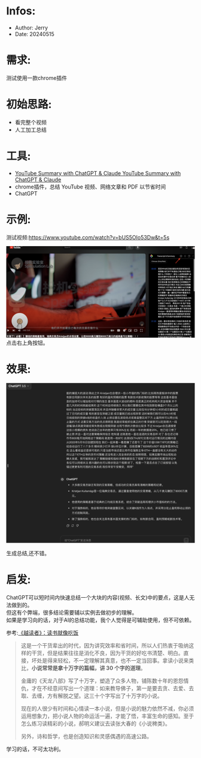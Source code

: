 # Infos:

- Author: Jerry
- Date: 20240515

# 需求:

测试使用一款chrome插件

# 初始思路:

- 看完整个视频
- 人工加工总结

# 工具:

- [YouTube Summary with ChatGPT & Claude YouTube Summary with ChatGPT & Claude](https://chromewebstore.google.com/detail/youtube-summary-with-chat/nmmicjeknamkfloonkhhcjmomieiodli)      
- chrome插件，总结 YouTube 视频、网络文章和 PDF 以节省时间
- ChatGPT

# 示例:

测试视频:https://www.youtube.com/watch?v=bUS5OIo53Dw&t=5s   

![20240514043012](https://raw.githubusercontent.com/jerrychan807/imggg/master/image/20240514043012.png)       
点击右上角按钮。

# 效果:
     
![20240514042952](https://raw.githubusercontent.com/jerrychan807/imggg/master/image/20240514042952.png)

生成总结,还不错。


# 启发:

ChatGPT可以短时间内快速总结一个大块的内容(视频、长文)中的要点，这是人无法做到的。    
但这有个弊端，很多结论需要辅以实例去做初步的理解。    
如果是学习向的话，对于AI的总结功能，我个人觉得是可辅助使用，但不可依赖。

参考:[《越读者》：读书就像吃饭](https://www.sohu.com/a/195720177_380923)
> 这是一个干货辈出的时代，因为讲究效率和省时间，所以人们热衷于吸纳这样的干货，但是结果往往是消化不良，因为干货的好吃书清楚、明白。直接，坏处是得来轻松，不一定理解其真意，也不一定当回事。拿读小说来类比，**小说常常是拿十万字的篇幅，讲 30 个字的道理**。
> 
> 金庸的《天龙八部》写了十万字，塑造了众多人物，铺陈数十年的恩怨情仇，才在不经意间写出一个道理：如来教导佛子，第一是要去贪、去爱、去取、去缠，方有解脱之望。这三十个字写出了十万字的小说。
> 
> 现在的人很少有时间和心情读一本小说，但是小说的魅力依然不减，你必须运用想象力，把小说人物的命运活一遍，才能了悟，丰富生命的感知。至于怎么练习读精彩的小说，郝明义建议去读张大春的《小说稗类》。
> 
> 另外，诗和哲学，也是创造知识和灵感偶遇的高速公路。

学习的话，不可太功利。